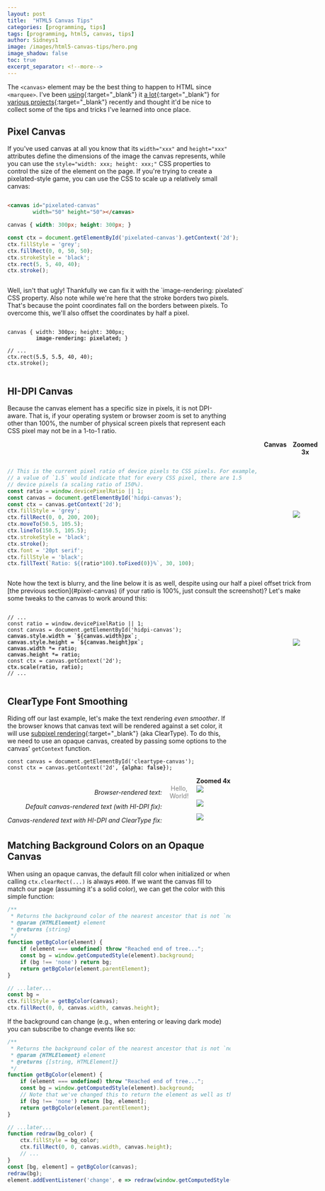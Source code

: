 ```yaml
---
layout: post
title:  "HTML5 Canvas Tips"
categories: [programming, tips]
tags: [programming, html5, canvas, tips]
author: Sidneys1
image: /images/html5-canvas-tips/hero.png
image_shadow: false
toc: true
excerpt_separator: <!--more-->
---
```


The `<canvas>` element may be the best thing to happen to HTML since `<marquee>`. I've been
[using][merlin]{:target="_blank"} it [a lot][raina]{:target="_blank"} for [various projects][dcts]{:target="_blank"}
recently and thought it'd be nice to collect some of the tips and tricks I've learned into once place.

[merlin]: https://github.com/Sidneys1/Merlin
[raina]: https://github.com/Sidneys1/Raina
[dcts]: https://infosec.exchange/@Sidneys1/113562091539216937

<!--more-->

<style>
canvas {
	align-self: center;
	justify-self: center;
	margin-bottom: 15px;
}
canvas:not(.no-shadow) {
	box-shadow: 0 0 10px rgba(0,0,0,0.2);
}
.highlight-4 {
	text-shadow: 0 0 3px #00000080;
}
</style>

## Pixel Canvas

If you've used canvas at all you know that its `width="xxx"` and `height="xxx"` attributes define the dimensions of the
image the canvas represents, while you can use the `style="width: xxx; height: xxx;"` CSS properties to control the
size of the element on the page. If you're trying to create a pixelated-style game, you can use the CSS to scale up a
relatively small canvas:

<div style="display: grid; grid-template-columns: 1fr auto; gap: 1em;">

<div markdown="1" style="align-self: center;">

```html
<canvas id="pixelated-canvas"
        width="50" height="50"></canvas>
```

```css
canvas { width: 300px; height: 300px; }
```

```js
const ctx = document.getElementById('pixelated-canvas').getContext('2d');
ctx.fillStyle = 'grey';
ctx.fillRect(0, 0, 50, 50);
ctx.strokeStyle = 'black';
ctx.rect(5, 5, 40, 40);
ctx.stroke();
```

</div>

<canvas id="pixelated-canvas" width="50" height="50" style="width: 300px; height: 300px;"></canvas>
<script>
window.addEventListener('load', e => {
    const canvas = document.getElementById('pixelated-canvas');
    if (!(canvas instanceof HTMLCanvasElement)) throw `Expected 'canvas', got '${canvas?.constructor.name}'`;
    const ctx = canvas.getContext('2d');
    ctx.fillStyle = 'grey';
    ctx.fillRect(0, 0, 50, 50);
    ctx.rect(5, 5, 40, 40);
    ctx.strokeStyle = 'black';
    ctx.stroke();
});
</script>

<div style="grid-column:1/3;" markdown="1">
Well, isn't that ugly! Thankfully we can fix it with the `image-rendering: pixelated` CSS property. Also note while
we're here that the stroke borders two pixels. That's because the point coordinates fall on the borders between pixels.
To overcome this, we'll also offset the coordinates by half a pixel.
</div>

<div markdown="1" style="align-self: center;">

<div class="language-css highlighter-rouge"><div class="highlight"><pre class="highlight"><code><span class="nt">canvas</span> <span class="p">{</span> <span class="nl">width</span><span class="p">:</span> <span class="m">300px</span><span class="p">;</span> <span class="nl">height</span><span class="p">:</span> <span class="m">300px</span><span class="p">;</span>
         <span class="highlight-4"><span class="nl">image-rendering</span><span class="p">:</span> <span class="n">pixelated</span><span class="p">;</span></span> <span class="p">}</span>
</code></pre></div>    </div>

<div class="language-js highlighter-rouge"><div class="highlight"><pre class="highlight"><code><span class="c1">// ...</span>
<span class="nx">ctx</span><span class="p">.</span><span class="nf">rect</span><span class="p">(</span><span class="mf">5<span class="highlight-4">.5</span></span><span class="p">,</span> <span class="mf">5<span class="highlight-4">.5</span></span><span class="p">,</span> <span class="mi">40</span><span class="p">,</span> <span class="mi">40</span><span class="p">);</span>
<span class="nx">ctx</span><span class="p">.</span><span class="nf">stroke</span><span class="p">();</span>
</code></pre></div>    </div>

</div>

<canvas id="pixelated-canvas-2" width="50" height="50" style="width: 300px; height: 300px; image-rendering: pixelated;"></canvas>
<script>
window.addEventListener('load', e => {
    const canvas = document.getElementById('pixelated-canvas-2');
    if (!(canvas instanceof HTMLCanvasElement)) throw 'bla';
    const ctx = canvas.getContext('2d');
    ctx.fillStyle = 'grey';
    ctx.fillRect(0, 0, 50, 50);
    ctx.rect(5.5, 5.5, 40, 40);
    ctx.strokeStyle = 'black';
    ctx.stroke();
});
</script>

</div>

## HI-DPI Canvas

Because the canvas element has a specific size in pixels, it is not DPI-aware. That is, if your operating system or
browser zoom is set to anything other than 100%, the number of physical screen pixels that represent each CSS pixel may
not be in a 1-to-1 ratio.

<div style="display: grid; grid-template-columns: 1fr auto auto; gap: 1em;">

<div style="text-align: center; grid-column: 2/3;font-weight: bold;">Canvas</div><div style="text-align: center;font-weight: bold;">Zoomed 3x</div>

<div markdown="1" style="align-self: center;">

```js
// This is the current pixel ratio of device pixels to CSS pixels. For example,
// a value of `1.5` would indicate that for every CSS pixel, there are 1.5
// device pixels (a scaling ratio of 150%).
const ratio = window.devicePixelRatio || 1;
const canvas = document.getElementById('hidpi-canvas');
const ctx = canvas.getContext('2d');
ctx.fillStyle = 'grey';
ctx.fillRect(0, 0, 200, 200);
ctx.moveTo(50.5, 105.5);
ctx.lineTo(150.5, 105.5);
ctx.strokeStyle = 'black';
ctx.stroke();
ctx.font = '20pt serif';
ctx.fillStyle = 'black';
ctx.fillText(`Ratio: ${(ratio*100).toFixed(0)}%`, 30, 100);
```

</div>

<canvas id="hidpi-canvas" width="200" height="200"></canvas>
<script>
window.addEventListener('load', e => {
    const ratio = window.devicePixelRatio || 1;
    const canvas = document.getElementById('hidpi-canvas');
    if (!(canvas instanceof HTMLCanvasElement)) throw 'bla';
    const ctx = canvas.getContext('2d');
    ctx.fillStyle = 'grey';
    ctx.fillRect(0, 0, 200, 200);
    ctx.moveTo(50.5, 105.5);
    ctx.lineTo(150.5, 105.5);
    ctx.strokeStyle = 'black';
    ctx.stroke();
    ctx.font = '20pt serif';
    ctx.fillStyle = 'black';
    const text = `Ratio: ${(ratio*100).toFixed(0)}%`;
    const size = ctx.measureText(text);
    ctx.fillText(text, 100-(size.width / 2), 100);
});
</script>

<img style="align-self: center; margin-bottom: 15px;" src="{{ '/images/html5-canvas-tips/bad-hi-dpi.png' | absolute_url }}">

<div style="grid-column: 1/4;" markdown="1">
Note how the text is blurry, and the line below it is as well, despite using our half a pixel offset trick from
[the previous section](#pixel-canvas) (if your ratio is 100%, just consult the screenshot)? Let's make some tweaks to
the canvas to work around this:
</div>

<div style="align-self: center;">
<div class="language-js highlighter-rouge"><div class="highlight"><pre class="highlight"><code><span class="c1">// ...</span>
<span class="kd">const</span> <span class="nx">ratio</span> <span class="o">=</span> <span class="nb">window</span><span class="p">.</span><span class="nx">devicePixelRatio</span> <span class="o">||</span> <span class="mi">1</span><span class="p">;</span>
<span class="kd">const</span> <span class="nx">canvas</span> <span class="o">=</span> <span class="nb">document</span><span class="p">.</span><span class="nf">getElementById</span><span class="p">(</span><span class="dl">'</span><span class="s1">hidpi-canvas</span><span class="dl">'</span><span class="p">);</span>
<span class="highlight-4"><span class="nx">canvas</span><span class="p">.</span><span class="nx">style</span><span class="p">.</span><span class="nx">width</span> <span class="o">=</span> <span class="s2">`</span><span class="p">${</span><span class="nx">canvas</span><span class="p">.</span><span class="nx">width</span><span class="p">}</span><span class="s2">px`</span><span class="p">;</span>
<span class="nx">canvas</span><span class="p">.</span><span class="nx">style</span><span class="p">.</span><span class="nx">height</span> <span class="o">=</span> <span class="s2">`</span><span class="p">${</span><span class="nx">canvas</span><span class="p">.</span><span class="nx">height</span><span class="p">}</span><span class="s2">px`</span><span class="p">;</span>
<span class="nx">canvas</span><span class="p">.</span><span class="nx">width</span> <span class="o">*=</span> <span class="nx">ratio</span><span class="p">;</span>
<span class="nx">canvas</span><span class="p">.</span><span class="nx">height</span> <span class="o">*=</span> <span class="nx">ratio</span><span class="p">;</span></span>
<span class="kd">const</span> <span class="nx">ctx</span> <span class="o">=</span> <span class="nx">canvas</span><span class="p">.</span><span class="nf">getContext</span><span class="p">(</span><span class="dl">'</span><span class="s1">2d</span><span class="dl">'</span><span class="p">);</span>
<span class="highlight-4"><span class="nx">ctx</span><span class="p">.</span><span class="nf">scale</span><span class="p">(</span><span class="nx">ratio</span><span class="p">,</span> <span class="nx">ratio</span><span class="p">);</span></span>
<span class="c1">// ...</span></code></pre></div>    </div>
</div>

<canvas id="hidpi-canvas-2" width="200" height="200"></canvas>
<script>
window.addEventListener('load', e => {
    const ratio = window.devicePixelRatio || 1;
    const canvas = document.getElementById('hidpi-canvas-2');
    if (!(canvas instanceof HTMLCanvasElement)) throw 'bla';
    canvas.style.width = `${canvas.width}px`;
    canvas.style.height = `${canvas.height}px`;
    canvas.width *= ratio;
    canvas.height *= ratio;
    const ctx = canvas.getContext('2d');
    ctx.scale(ratio, ratio);
    ctx.fillStyle = 'grey';
    ctx.fillRect(0, 0, 200, 200);
    ctx.moveTo(50.5, 105.5);
    ctx.lineTo(150.5, 105.5);
    ctx.strokeStyle = 'black';
    ctx.stroke();
    ctx.font = '20pt serif';
    ctx.fillStyle = 'black';
    const text = `Ratio: ${(ratio*100).toFixed(0)}%`;
    const size = ctx.measureText(text);
    ctx.fillText(text, 100-(size.width / 2), 100);
});
</script>

<img style="align-self: center; margin-bottom: 15px;" src="{{ '/images/html5-canvas-tips/good-hi-dpi.png' | absolute_url }}">

</div>

## ClearType Font Smoothing

Riding off our last example, let's make the text rendering *even smoother*. If the browser knows that canvas text will
be rendered against a set color, it will use [subpixel rendering][sr]{:target="_blank"} (aka ClearType). To do this, we
need to use an opaque canvas, created by passing some options to the canvas' `getContext` function.

[sr]: https://en.wikipedia.org/wiki/Subpixel_rendering

<div class="language-js highlighter-rouge"><div class="highlight"><pre class="highlight"><code><span class="kd">const</span> <span class="nx">canvas</span> <span class="o">=</span> <span class="nb">document</span><span class="p">.</span><span class="nf">getElementById</span><span class="p">(</span><span class="dl">'</span><span class="s1">cleartype-canvas</span><span class="dl">'</span><span class="p">);</span>
<span class="kd">const</span> <span class="nx">ctx</span> <span class="o">=</span> <span class="nx">canvas</span><span class="p">.</span><span class="nf">getContext</span><span class="p">(</span><span class="dl">'</span><span class="s1">2d</span><span class="dl">'</span><span class="p">,</span> <span class="highlight-4"><span class="p">{</span><span class="na">alpha</span><span class="p">:</span> <span class="kc">false</span><span class="p">}</span></span><span class="p">);</span>
</code></pre></div></div>

<div style="display: grid; grid-template-columns: auto 1fr auto; gap: 0 1em;">

<div style="grid-column: 3; font-weight: bold;text-align: center;">Zoomed 4x</div>

<div style="align-self: center; font-style:italic; justify-self: end;">Browser-rendered text:</div>

<div id="hello-world" style="align-self: center; text-align: center;color: grey;">Hello, World!</div>

<img style="align-self: center; margin-bottom: 15px;" src="{{ '/images/html5-canvas-tips/browser-text.png' | absolute_url }}">

<div style="align-self: center;font-style:italic; justify-self: end;">Default canvas-rendered text (with HI-DPI fix):</div>
<canvas id="no-cleartype-canvas" class="no-shadow" width="200" height="50"></canvas>
<script>
window.addEventListener('load', e => {
    const helloWorld = document.getElementById('hello-world');
    if (!(helloWorld instanceof HTMLDivElement)) throw 'Expected div!';
    const font = window.getComputedStyle(helloWorld).font;
    const ratio = window.devicePixelRatio || 1;
    const canvas = document.getElementById('no-cleartype-canvas');
    if (!(canvas instanceof HTMLCanvasElement)) throw 'bla';
    canvas.style.width = `${canvas.width}px`;
    canvas.style.height = `${canvas.height}px`;
    canvas.width *= ratio;
    canvas.height *= ratio;
    const ctx = canvas.getContext('2d');
    ctx.scale(ratio, ratio);
    ctx.font = font;
    ctx.fillStyle = 'grey';
    const text = 'Hello, World!';
    const size = ctx.measureText(text);
    ctx.fillText(text, 100-(size.width / 2), 40);
});
</script>
<img style="align-self: center; margin-bottom: 15px;" src="{{ '/images/html5-canvas-tips/bad-canvas-text.png' | absolute_url }}">

<div style="align-self: center;font-style:italic; justify-self: end;">Canvas-rendered text with HI-DPI and ClearType fix:</div>
<canvas id="cleartype-canvas" class="no-shadow" width="200" height="50"></canvas>
<script>
function getBgColor(element) {
    if (element === undefined) throw "Reached end of tree...";
    const bg = window.getComputedStyle(element).background;
    if (bg === 'none') return getBgColor(element.parentElement);
    return [bg, element];
}
function redraw(ctx, bg) {
    const helloWorld = document.getElementById('hello-world');
    if (!(helloWorld instanceof HTMLDivElement)) throw 'Expected div!';
    const font = window.getComputedStyle(helloWorld).font;
    ctx.fillStyle = bg;
    ctx.fillRect(0, 0, 200, 50);
    ctx.font = font;
    ctx.fillStyle = 'grey';
    const text = 'Hello, World!';
    const size = ctx.measureText(text);
    ctx.fillText(text, 100-(size.width / 2), 40);
}
window.addEventListener('load', e => {
    const ratio = window.devicePixelRatio || 1;
    const canvas = document.getElementById('cleartype-canvas');
    if (!(canvas instanceof HTMLCanvasElement)) throw 'bla';
    canvas.style.width = `${canvas.width}px`;
    canvas.style.height = `${canvas.height}px`;
    canvas.width *= ratio;
    canvas.height *= ratio;
    const ctx = canvas.getContext('2d', {alpha: false});
	ctx.scale(ratio, ratio);
    const [bg, element] = getBgColor(canvas);
    element.addEventListener('change', e => {
        const [bg2, element] = getBgColor(canvas);
        redraw(ctx, bg2);
    });
    redraw(ctx, bg);
});
</script>

<img style="align-self: center; margin-bottom: 15px;" src="{{ '/images/html5-canvas-tips/good-canvas-text.png' | absolute_url }}">
</div>

## Matching Background Colors on an Opaque Canvas

When using an opaque canvas, the default fill color when initialized or when calling `ctx.clearRect(...)` is always
`#000`. If we want the canvas fill to match our page (assuming it's a solid color), we can get the color with this
simple function:

```js
/**
 * Returns the background color of the nearest ancestor that is not `none`.
 * @param {HTMLElement} element
 * @returns {string}
 */
function getBgColor(element) {
    if (element === undefined) throw "Reached end of tree...";
    const bg = window.getComputedStyle(element).background;
    if (bg !== 'none') return bg;
    return getBgColor(element.parentElement);
}

// ...later...
const bg =
ctx.fillStyle = getBgColor(canvas);
ctx.fillRect(0, 0, canvas.width, canvas.height);
```

If the background can change (e.g., when entering or leaving dark mode) you can subscribe to change events like so:

```js
/**
 * Returns the background color of the nearest ancestor that is not `none`.
 * @param {HTMLElement} element
 * @returns {[string, HTMLElement]}
 */
function getBgColor(element) {
    if (element === undefined) throw "Reached end of tree...";
    const bg = window.getComputedStyle(element).background;
	// Note that we've changed this to return the element as well as the color.
    if (bg !== 'none') return [bg, element];
    return getBgColor(element.parentElement);
}

// ...later...
function redraw(bg_color) {
    ctx.fillStyle = bg_color;
    ctx.fillRect(0, 0, canvas.width, canvas.height);
    // ...
}
const [bg, element] = getBgColor(canvas);
redraw(bg);
element.addEventListener('change', e => redraw(window.getComputedStyle(element).background));
```
